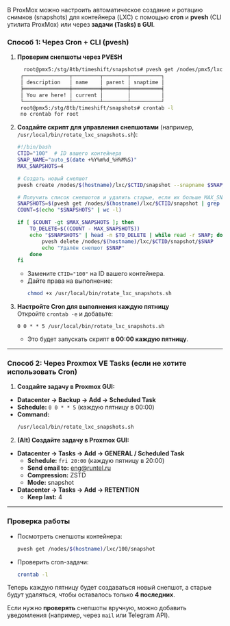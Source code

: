 В ProxMox можно настроить автоматическое создание и ротацию снимков (snapshots) для контейнера (LXC) с помощью **cron** и **pvesh** (CLI утилита ProxMox) или через **задачи (Tasks) в GUI**.  

### **Способ 1: Через Cron + CLI (pvesh)**
1. **Проверим снепшоты через PVESH**
   ```bash
     root@pmx5:/stg/8tb/timeshift/snapshots# pvesh get /nodes/pmx5/lxc/107/snapshot
    ┌───────────────┬─────────┬────────┬──────────┐
    │ description   │ name    │ parent │ snaptime │
    ╞═══════════════╪═════════╪════════╪══════════╡
    │ You are here! │ current │        │          │
    └───────────────┴─────────┴────────┴──────────┘
    root@pmx5:/stg/8tb/timeshift/snapshots# crontab -l
    no crontab for root
   ```

3. **Создайте скрипт для управления снепшотами** (например, `/usr/local/bin/rotate_lxc_snapshots.sh`):  
   ```bash
   #!/bin/bash
   CTID="100"  # ID вашего контейнера
   SNAP_NAME="auto_$(date +%Y%m%d_%H%M%S)"
   MAX_SNAPSHOTS=4

   # Создать новый снепшот
   pvesh create /nodes/$(hostname)/lxc/$CTID/snapshot --snapname $SNAP_NAME --description "Автоснепшот"

   # Получить список снепшотов и удалить старые, если их больше MAX_SNAPSHOTS
   SNAPSHOTS=$(pvesh get /nodes/$(hostname)/lxc/$CTID/snapshot | grep -oE 'auto_[^"]+' | sort)
   COUNT=$(echo "$SNAPSHOTS" | wc -l)

   if [ $COUNT -gt $MAX_SNAPSHOTS ]; then
       TO_DELETE=$((COUNT - MAX_SNAPSHOTS))
       echo "$SNAPSHOTS" | head -n $TO_DELETE | while read -r SNAP; do
           pvesh delete /nodes/$(hostname)/lxc/$CTID/snapshot/$SNAP
           echo "Удалён снепшот $SNAP"
       done
   fi
   ```
   - Замените `CTID="100"` на ID вашего контейнера.  
   - Дайте права на выполнение:  
     ```bash
     chmod +x /usr/local/bin/rotate_lxc_snapshots.sh
     ```

4. **Настройте Cron для выполнения каждую пятницу**  
   Откройте `crontab -e` и добавьте:  
   ```cron
   0 0 * * 5 /usr/local/bin/rotate_lxc_snapshots.sh
   ```
   - Это будет запускать скрипт **в 00:00 каждую пятницу**.

---

### **Способ 2: Через Proxmox VE Tasks (если не хотите использовать Cron)**
1.  **Создайте задачу в Proxmox GUI:**  
   - **Datacenter → Backup → Add → Scheduled Task**  
   - **Schedule:** `0 0 * * 5` (каждую пятницу в 00:00)  
   - **Command:**  
     ```bash
     /usr/local/bin/rotate_lxc_snapshots.sh
     ```


2.  **(Alt) Создайте задачу в Proxmox GUI:**  
   - **Datacenter → Tasks → Add → GENERAL / Scheduled Task**  
      - **Schedule:** `fri 20:00` (каждую пятницу в 20:00)
      - **Send email to:** eng@runtel.ru
      - **Compression:** ZSTD
      - **Mode:** snapshot
   - **Datacenter → Tasks → Add → RETENTION**
      - **Keep last:** 4


---

### **Проверка работы**
- Посмотреть снепшоты контейнера:  
  ```bash
  pvesh get /nodes/$(hostname)/lxc/100/snapshot
  ```
- Проверить cron-задачи:  
  ```bash
  crontab -l
  ```

Теперь каждую пятницу будет создаваться новый снепшот, а старые будут удаляться, чтобы оставалось только **4 последних**.  

Если нужно **проверять** снепшоты вручную, можно добавить уведомления (например, через `mail` или Telegram API).

